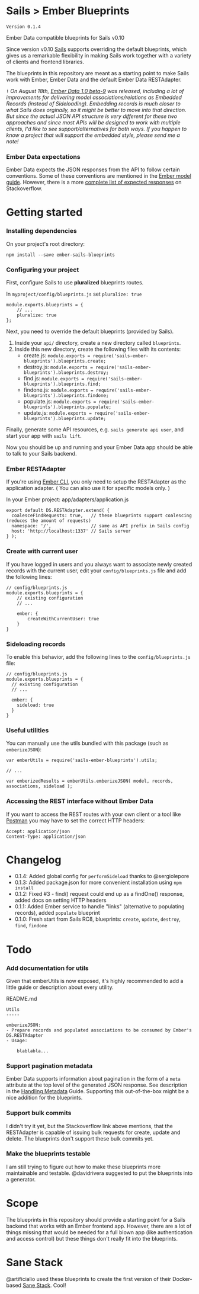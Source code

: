 Sails > Ember Blueprints
======================

`Version 0.1.4`

Ember Data compatible blueprints for Sails v0.10


Since version v0.10 [Sails](http://beta.sailsjs.org/) supports overriding the default blueprints, which gives us a remarkable flexibility in making Sails work together with a variety of clients and frontend libraries.

The blueprints in this repository are meant as a starting point to make Sails work with Ember, Ember Data and the default Ember Data RESTAdapter.

`!` *On August 18th, [Ember Data 1.0 beta-9](http://emberjs.com/blog/2014/08/18/ember-data-1-0-beta-9-released.html) was released, including a lot of improvements for delivering model associations/relations as Embedded Records (instead of Sideloading). Embedding records is much closer to what Sails does orginally, so it might be better to move into that direction. But since the actual JSON API structure is very different for these two approaches and since most APIs will be designed to work with multiple clients, I'd like to see support/alternatives for both ways. If you happen to know a project that will support the embedded style, please send me a note!*


### Ember Data expectations

Ember Data expects the JSON responses from the API to follow certain conventions.
Some of these conventions are mentioned in the [Ember model guide](http://emberjs.com/guides/models/connecting-to-an-http-server/).
However, there is a more [complete list of expected responses](https://stackoverflow.com/questions/14922623/what-is-the-complete-list-of-expected-json-responses-for-ds-restadapter) on Stackoverflow.



# Getting started

### Installing dependencies

On your project's root directory:

```
npm install --save ember-sails-blueprints
```

### Configuring your project

First, configure Sails to use **pluralized** blueprints routes.

In `myproject/config/blueprints.js` set `pluralize: true`

```
module.exports.blueprints = {
	// ...
	pluralize: true
};
```

Next, you need to override the default blueprints (provided by Sails).

1. Inside your `api/` directory, create a new directory called `blueprints`.
2. Inside this new directory, create the following files with its contents:
	* create.js: `module.exports = require('sails-ember-blueprints').blueprints.create;`
	* destroy.js: `module.exports = require('sails-ember-blueprints').blueprints.destroy;`
	* find.js: `module.exports = require('sails-ember-blueprints').blueprints.find;`
	* findone.js: `module.exports = require('sails-ember-blueprints').blueprints.findone;`
	* populate.js: `module.exports = require('sails-ember-blueprints').blueprints.populate;`
	* update.js: `module.exports = require('sails-ember-blueprints').blueprints.update;`

Finally, generate some API resources, e.g. `sails generate api user`, and start your app with `sails lift`.

Now you should be up and running and your Ember Data app should be able to talk to your Sails backend.

### Ember RESTAdapter

If you're using [Ember CLI](//ember-cli.com), you only need to setup the RESTAdapter as the application adapter.
( You can also use it for specific models only. )

In your Ember project: app/adapters/application.js

	export default DS.RESTAdapter.extend( {
	  coalesceFindRequests: true,   // these blueprints support coalescing (reduces the amount of requests)
	  namespace: '/',               // same as API prefix in Sails config
	  host: 'http://localhost:1337' // Sails server
	} );



### Create with current user

If you have logged in users and you always want to associate newly created records with the current user, edit your `config/blueprints.js` file and add the following lines:

```
// config/blueprints.js
module.exports.blueprints = {
	// existing configuration
	// ...

	ember: {
		createWithCurrentUser: true
	}
}
```

### Sideloading records

To enable this behavior, add the following lines to the `config/blueprints.js` file:

```
// config/blueprints.js
module.exports.blueprints = {
  // existing configuration
  // ...

  ember: {
    sideload: true
  }
}
```

### Useful utilities

You can manually use the utils bundled with this package (such as `emberizeJSON`):

```
var emberUtils = require('sails-ember-blueprints').utils;

// ...

var emberizedResults = emberUtils.emberizeJSON( model, records, associations, sideload );

```

### Accessing the REST interface without Ember Data

If you want to access the REST routes with your own client or a tool like [Postman](http://www.getpostman.com/) you may have to set the correct HTTP headers:

    Accept: application/json
    Content-Type: application/json



# Changelog

* 0.1.4: Added global config for `performSideload` thanks to @sergiolepore
* 0.1.3: Added package.json for more convenient installation using `npm install`
* 0.1.2: Fixed #3 - find() request could end up as a findOne() response, added docs on setting HTTP headers
* 0.1.1: Added Ember service to handle "links" (alternative to populating records), added `populate` blueprint
* 0.1.0: Fresh start from Sails RC8, blueprints: `create`, `update`, `destroy`, `find`, `findone`


# Todo

### Add documentation for utils

Given that emberUtils is now exposed, it's highly recommended to add a little guide or description about every utility.

README.md
```
Utils
-----

emberizeJSON:
- Prepare records and populated associations to be consumed by Ember's DS.RESTAdapter
- Usage:

	blablabla...

```

### Support pagination metadata

Ember Data supports information about pagination in the form of a `meta` attribute at the top level of the generated JSON response. See description in the [Handling Metadata](http://emberjs.com/guides/models/handling-metadata/) Guide. Supporting this out-of-the-box might be a nice addition for the blueprints.


### Support bulk commits

I didn't try it yet, but the Stackoverflow link above mentions, that the RESTAdapter is capable of issuing bulk requests for create, update and delete.
The blueprints don't support these bulk commits yet.

### Make the blueprints testable

I am still trying to figure out how to make these blueprints more maintainable and testable.
@davidrivera suggested to put the blueprints into a generator.

# Scope

The blueprints in this repository should provide a starting point for a Sails backend that works with an Ember frontend app. However, there are a lot of things missing that would be needed for a full blown app (like authentication and access control) but these things don't really fit into the blueprints.


# Sane Stack

@artificialio used these blueprints to create the first version of their Docker-based [Sane Stack](http://sanestack.com/). Cool!
